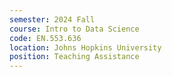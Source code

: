 ```yaml
---
semester: 2024 Fall
course: Intro to Data Science
code: EN.553.636
location: Johns Hopkins University
position: Teaching Assistance
---
```

